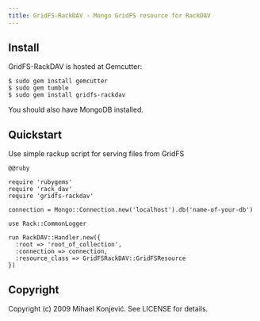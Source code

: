 ```yaml
---
title: GridFS-RackDAV - Mongo GridFS resource for RackDAV
---
```


## Install

GridFS-RackDAV is hosted at Gemcutter:

    $ sudo gem install gemcutter
    $ sudo gem tumble
    $ sudo gem install gridfs-rackdav

You should also have MongoDB installed.

## Quickstart

Use simple rackup script for serving files from GridFS

    @@ruby

    require 'rubygems'
    require 'rack_dav'
    require 'gridfs-rackdav'
    
    connection = Mongo::Connection.new('localhost').db('name-of-your-db')
     
    use Rack::CommonLogger
     
    run RackDAV::Handler.new({
      :root => 'root_of_collection',
      :connection => connection,
      :resource_class => GridFSRackDAV::GridFSResource
    })

## Copyright

Copyright (c) 2009 Mihael Konjević. See LICENSE for details.
